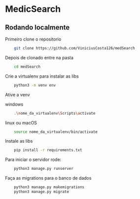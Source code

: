 # MedicSearch

## Rodando localmente

Primeiro clone o repositorio

```bash
    git clone https://github.com/ViniciusCosta126/medSearch
```

Depois de clonado entre na pasta

```bash
    cd medSearch
```

Crie a virtualenv para instalar as libs

```bash
    python3 -m venv env
```

Ative a venv

windows
```bash
    .\nome_da_virtualenv\Scripts\activate
``` 

linux ou macOS
```bash
    source nome_da_virtualenv/bin/activate 
``` 

Instale as libs
```bash
    pip install -r requirements.txt
``` 

Para iniciar o servidor rode:
```bash
    python3 manage.py runserver
```
Faça as migrations para o banco de dados
```bash
    python3 manage.py makemigrations
    python3 manage.py migrate
```
